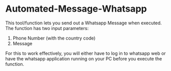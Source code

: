 # Automated-Message-Whatsapp

This tool/function lets you send out a Whatsapp Message when executed. The function has two input parameters: 
1. Phone Number (with the country code)
2. Message

For this to work effectively, you will either have to log in to whatsapp web or have the whatsapp application running on your PC before you execute the function.
